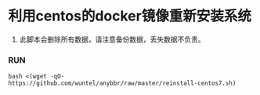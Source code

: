 # 利用centos的docker镜像重新安装系统
1. 此脚本会删除所有数据，请注意备份数据，丢失数据不负责。
### RUN
`bash <(wget -qO- https://github.com/wuntel/anybbr/raw/master/reinstall-centos7.sh)`
